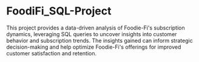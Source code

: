 # FoodiFi_SQL-Project
This project provides a data-driven analysis of Foodie-Fi's subscription dynamics, leveraging SQL queries to uncover insights into customer behavior and subscription trends. The insights gained can inform strategic decision-making and help optimize Foodie-Fi's offerings for improved customer satisfaction and retention.
